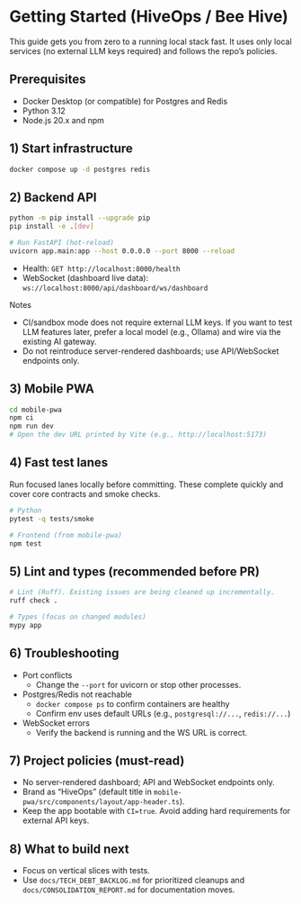 # Getting Started (HiveOps / Bee Hive)

This guide gets you from zero to a running local stack fast. It uses only local services (no external LLM keys required) and follows the repo’s policies.

## Prerequisites
- Docker Desktop (or compatible) for Postgres and Redis
- Python 3.12
- Node.js 20.x and npm

## 1) Start infrastructure
```sh
docker compose up -d postgres redis
```

## 2) Backend API
```sh
python -m pip install --upgrade pip
pip install -e .[dev]

# Run FastAPI (hot-reload)
uvicorn app.main:app --host 0.0.0.0 --port 8000 --reload
```

- Health: `GET http://localhost:8000/health`
- WebSocket (dashboard live data): `ws://localhost:8000/api/dashboard/ws/dashboard`

Notes
- CI/sandbox mode does not require external LLM keys. If you want to test LLM features later, prefer a local model (e.g., Ollama) and wire via the existing AI gateway.
- Do not reintroduce server-rendered dashboards; use API/WebSocket endpoints only.

## 3) Mobile PWA
```sh
cd mobile-pwa
npm ci
npm run dev
# Open the dev URL printed by Vite (e.g., http://localhost:5173)
```

## 4) Fast test lanes
Run focused lanes locally before committing. These complete quickly and cover core contracts and smoke checks.
```sh
# Python
pytest -q tests/smoke

# Frontend (from mobile-pwa)
npm test
```

## 5) Lint and types (recommended before PR)
```sh
# Lint (Ruff). Existing issues are being cleaned up incrementally.
ruff check .

# Types (focus on changed modules)
mypy app
```

## 6) Troubleshooting
- Port conflicts
  - Change the `--port` for uvicorn or stop other processes.
- Postgres/Redis not reachable
  - `docker compose ps` to confirm containers are healthy
  - Confirm env uses default URLs (e.g., `postgresql://...`, `redis://...`)
- WebSocket errors
  - Verify the backend is running and the WS URL is correct.

## 7) Project policies (must-read)
- No server-rendered dashboard; API and WebSocket endpoints only.
- Brand as “HiveOps” (default title in `mobile-pwa/src/components/layout/app-header.ts`).
- Keep the app bootable with `CI=true`. Avoid adding hard requirements for external API keys.

## 8) What to build next
- Focus on vertical slices with tests.
- Use `docs/TECH_DEBT_BACKLOG.md` for prioritized cleanups and `docs/CONSOLIDATION_REPORT.md` for documentation moves.
